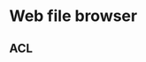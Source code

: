 # Web file browser
<!-- This file is referenced at least one time as "web-file-browser.md" -->

## ACL
<!-- This file is referenced at least one time as "web-file-browser.md#acl" -->

<!-- screenshots -->